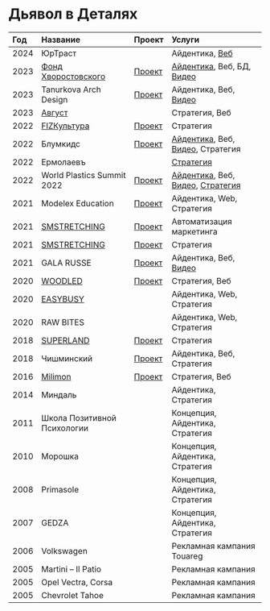 # Дьявол в Деталях

| Год  | Название                                         | Проект                                                                                                                          | Услуги                                                                                                                                                                                                                                                                                                                              |
| :--- | :----------------------------------------------- | :------------------------------------------------------------------------------------------------------------------------------ | :---------------------------------------------------------------------------------------------------------------------------------------------------------------------------------------------------------------------------------------------------------------------------------------------------------------------------------- |
| 2024 | ЮрТраст                                          |                                                                                                                                 | Айдентика, [Веб](https://jurtrust.ru/)                                                                                                                                                                                                                                                                                              |
| 2023 | [Фонд Хворостовского](https://hvorostovsky.com/) | [Проект](https://runscale.ru/clients/hvorostovsky-foundation.html)    | [Айдентика](https://www.behance.net/gallery/175592297/sajt-fonda-hvorostovskogo), Веб, БД, [Видео](https://izumov.kto1.io/branding/chudesnye-istorii#hvorostovsky-foundation)                                                                                                                                                       |
| 2023 | Tanurkova Arch Design                            | [Проект](https://www.behance.net/gallery/175565499/Tanurkova-Arch-Design-Identity-Website)                                      | Айдентика, Веб, [Видео](/ars_orxaos/the-wonderful-stories-we-make#tanurkova-arch-design)                                                                                                                                                                                                                                   |
| 2023 | [Август](https://augustglamping.ru/)             |                                                                                                                                 | Стратегия, Веб                                                                                                                                                                                                                                                                                                                      |
| 2022 | [FIZКультура](https://fizkultura63.ru/)          | [Проект](https://journal.kto1.io/contents/cases/delaem-fitnes-personalnym)                                                      | Стратегия                                                                                                                                                                                                                                                                                                                           |
| 2022 | Блумкидс                                         | [Проект](https://www.behance.net/gallery/175530883/blumkids-ajdentika-i-veb-sajt)                                               | [Айдентика](https://www.behance.net/gallery/175530883/blumkids-ajdentika-i-veb-sajt), Веб, [Видео](https://izumov.kto1.io/branding/chudesnye-istorii#blumkids), Стратегия                                                                                                                                                           |
| 2022 | Ермолаевъ                                        |                                                                                                                                 | [Стратегия](https://journal.kto1.io/contents/cases/bolshuyu-svetlyi-lager-khelles)                                                                                                                                                                                                                                                  |
| 2022 | World Plastics Summit 2022                       | [Проект](https://journal.kto1.io/contents/cases/kak-obedinit-nauku-iskusstvo-i-kommunikaciyu-dlya-resheniya-globalnoi-problemy) | [Айдентика](https://www.behance.net/gallery/156308617/World-Plastics-Summit-Brand-Identity-Website), Веб, [Видео](https://izumov.kto1.io/branding/chudesnye-istorii#world-plastics-summit-2022), [Стратегия](https://journal.kto1.io/contents/cases/kak-obedinit-nauku-iskusstvo-i-kommunikaciyu-dlya-resheniya-globalnoi-problemy) |
| 2021 | Modelex Education                                | [Проект](https://www.behance.net/gallery/175486955/Modelex-Identity-Website)                                                    | Айдентика, Web, Стратегия                                                                                                                                                                                                                                                                                                           |
| 2021 | [SMSTRETCHING](https://smstretching.ru/)         | [Проект](https://journal.kto1.io/contents/cases/avtomatiziruem-marketing-fitnesa)                                               | Автоматизация маркетинга                                                                                                                                                                                                                                                                                                            |
| 2021 | [SMSTRETCHING](https://smstretching.ru/)         | [Проект](https://journal.kto1.io/contents/cases/trenirovki-kak-v-studii-tolko-doma)                                             | Стратегия                                                                                                                                                                                                                                                                                                                           |
| 2021 | GALA RUSSE                                       | [Проект](https://www.behance.net/gallery/175498363/GALA-RUSSE-Identity-website)                                                 | Айдентика, Веб, [Видео](https://izumov.kto1.io/branding/chudesnye-istorii#gala-russe-monaco)                                                                                                                                                                                                                                        |
| 2020 | [WOODLED](https://woodled.ru)                    | [Проект](https://journal.kto1.io/contents/cases/lakonichnyi-ekodizain-dlya-komfortnoi-zhizni)                                   | Стратегия, Веб                                                                                                                                                                                                                                                                                                                      |
| 2020 | [EASYBUSY](https://easybusy.fr)                  |                                                                                                                                 | Айдентика, Web, Стратегия                                                                                                                                                                                                                                                                                                           |
| 2020 | RAW BITES                                        |                                                                                                                                 | Айдентика, Web, Стратегия                                                                                                                                                                                                                                                                                                           |
| 2018 | [SUPERLAND](https://superland.ru/)               | [Проект](https://journal.kto1.io/contents/cases/sozdayom-nezabyvaemye-vpechatleniya-dlya-vsei-semi)                             | Стратегия                                                                                                                                                                                                                                                                                                                           |
| 2018 | Чишминский                                       | [Проект](https://journal.kto1.io/contents/cases/slavim-tradicii-kachestva)                                                      | Айдентика, Веб, Стратегия                                                                                                                                                                                                                                                                                                           |
| 2016 | [Milimon](https://milimon.ru/)                   | [Проект](https://journal.kto1.io/contents/cases/uskoryaem-dostavku-edy)                                                         | Стратегия, Веб                                                                                                                                                                                                                                                                                                                      |
| 2014 | Миндаль                                          |                                                                                                                                 | Айдентика, Стратегия                                                                                                                                                                                                                                                                                                                |
| 2011 | Школа Позитивной Психологии                      |                                                                                                                                 | Концепция, Айдентика, Стратегия                                                                                                                                                                                                                                                                                                     |
| 2010 | Морошка                                          |                                                                                                                                 | Концепция, Айдентика, Стратегия                                                                                                                                                                                                                                                                                                     |
| 2008 | Primasole                                        |                                                                                                                                 | Концепция, Айдентика, Стратегия                                                                                                                                                                                                                                                                                                     |
| 2007 | GEDZA                                            |                                                                                                                                 | Концепция, Айдентика, Стратегия                                                                                                                                                                                                                                                                                                     |
| 2006 | Volkswagen                                       |                                                                                                                                 | Рекламная кампания Touareg                                                                                                                                                                                                                                                                                                          |
| 2005 | Martini – Il Patio                               |                                                                                                                                 | Рекламная кампания                                                                                                                                                                                                                                                                                                                  |
| 2005 | Opel Vectra, Corsa                               |                                                                                                                                 | Рекламная кампания                                                                                                                                                                                                                                                                                                                  |
| 2005 | Chevrolet Tahoe                                  |                                                                                                                                 | Рекламная кампания                                                                                                                                                                                                                                                                                                                  |
